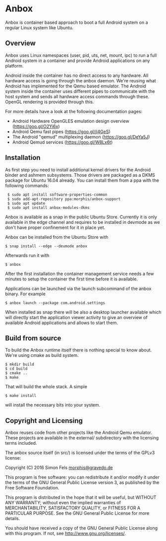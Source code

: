 # Anbox

Anbox is container based approach to boot a full Android system on a
regular Linux system like Ubuntu.

## Overview

Anbox uses Linux namespaces (user, pid, uts, net, mount, ipc) to run a
full Android system in a container and provide Android applications on
any platform.

Android inside the container has no direct access to any hardware. All
hardware access is going through the anbox daemon. We're reusing what
Android has implemented for the Qemu based emulator. The Android system
inside the container uses different pipes to communicate with the host
system and sends all hardware access commands through these. OpenGL
rendering is provided through this.

For more details have a look at the following documentation pages:

 * Android Hardware OpenGLES emulation design overview
   (https://goo.gl/O2Yi6x)
 * Android Qemu fast pipes (https://goo.gl/jl4GeS)
 * The Android "qemud" multiplexing daemon (https://goo.gl/DeYa5J)
 * Android Qemud services (https://goo.gl/W8Lx6t)

## Installation

As first step you need to install additional kernel drivers for the
Android binder and ashmem subsystems. Those drivers are packaged as
a DKMS package for Ubuntu 16.04 already. You can install them from
a ppa with the following commands:

```
 $ sudo apt install software-properties-common
 $ sudo add-apt-repository ppa:morphis/anbox-support
 $ sudo apt update
 $ sudo apt install anbox-modules-dkms
```

Anbox is available as a snap in the public Ubuntu Store. Currently it
is only available in the edge channel and requires to be installed in
devmode as we don't have proper confinement for it in place yet.

Anbox can be installed from the Ubuntu Store with

```
$ snap install --edge --devmode anbox
```


Afterwards run it with

```
$ anbox
```

After the first installation the container management service needs
a few minutes to setup the container the first time before it is
available.

Applications can be launched via the launch subcommand of the anbox
binary. For example

```
$ anbox launch --package com.android.settings
```

When installed as snap there will be also a desktop launcher available
which will directly start the application viewer activity to give
an overview of available Android applications and allows to start
them.

## Build from source

To build the Anbox runtime itself there is nothing special to know
about. We're using cmake as build system.

```
$ mkdir build
$ cd build
$ cmake ..
$ make
```

That will build the whole stack. A simple

```
$ make install
```

will install the necessary bits into your system.

## Copyright and Licensing

Anbox reuses code from other projects like the Android Qemu emulator.
These projects are available in the external/ subdirectory with the
licensing terms included.

The anbox source itself (in src/) is licensed under the terms of
the GPLv3 license:

Copyright (C) 2016 Simon Fels <morphis@gravedo.de>

This program is free software: you can redistribute it and/or modify it
under the terms of the GNU General Public License version 3, as published
by the Free Software Foundation.

This program is distributed in the hope that it will be useful, but
WITHOUT ANY WARRANTY; without even the implied warranties of
MERCHANTABILITY, SATISFACTORY QUALITY, or FITNESS FOR A PARTICULAR
PURPOSE.  See the GNU General Public License for more details.

You should have received a copy of the GNU General Public License along
with this program.  If not, see <http://www.gnu.org/licenses/>.
